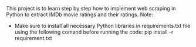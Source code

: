 This project is to learn step by step how to implement web scraping in Python to extract IMDb movie ratings and their ratings.
Note:
- Make sure to install all necessary Python libraries in requirements.txt file using the following comand before running the code:
    pip install -r requirement.txt
